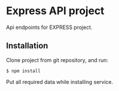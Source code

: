 # Express API project

Api endpoints for EXPRESS project.

## Installation
Clone project from git repository, and run:

    $ npm install
Put all required data while installing service.
